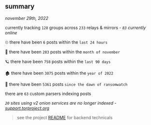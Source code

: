 
## summary
_november 29th, 2022_

currently tracking `128` groups across `233` relays & mirrors - _`83` currently online_

⏲ there have been `6` posts within the `last 24 hours`

🦈 there have been `283` posts within the `month of november`

🪐 there have been `758` posts within the `last 90 days`

🏚 there have been `3075` posts within the `year of 2022`

🦕 there have been `5361` posts `since the dawn of ransomwatch`

there are `63` custom parsers indexing posts

_`20` sites using v2 onion services are no longer indexed - [support.torproject.org](https://support.torproject.org/onionservices/v2-deprecation/)_

> see the project [README](https://github.com/joshhighet/ransomwatch#ransomwatch--) for backend technicals
